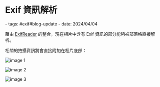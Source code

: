 # Exif 資訊解析

<document-info>
- tags: #exif#blog-update
- date: 2024/04/04
</document-info>

藉由 [ExifReader](https://github.com/mattiasw/ExifReader) 的整合，現在相片中含有 Exif 資訊的部分能夠被部落格直接解析。

相關的拍攝資訊將會直接附加在相片底部：

![image 1](./nikon.jpeg)

![image 2](./apple.jpeg)

![image 3](./apple2.jpg)

